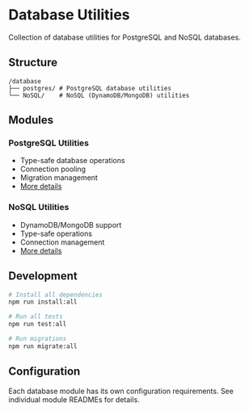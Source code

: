 # Database Utilities

Collection of database utilities for PostgreSQL and NoSQL databases.

## Structure

```
/database
├── postgres/ # PostgreSQL database utilities
└── NoSQL/    # NoSQL (DynamoDB/MongoDB) utilities
```

## Modules

### PostgreSQL Utilities

- Type-safe database operations
- Connection pooling
- Migration management
- [More details](./postgres/README.md)

### NoSQL Utilities

- DynamoDB/MongoDB support
- Type-safe operations
- Connection management
- [More details](./NoSQL/README.md)

## Development

```bash
# Install all dependencies
npm run install:all

# Run all tests
npm run test:all

# Run migrations
npm run migrate:all
```

## Configuration

Each database module has its own configuration requirements. See individual module READMEs for details.
